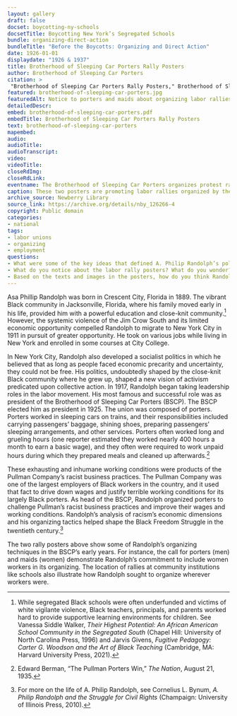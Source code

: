 ```yaml
--- 
layout: gallery
draft: false
docset: boycotting-ny-schools
docsetTitle: Boycotting New York’s Segregated Schools
bundle: organizing-direct-action
bundleTitle: "Before the Boycotts: Organizing and Direct Action"
date: 1926-01-01
displaydate: "1926 & 1937"
title: Brotherhood of Sleeping Car Porters Rally Posters
author: Brotherhood of Sleeping Car Porters
citation: >
 "Brotherhood of Sleeping Car Porters Rally Posters," Brotherhood of Sleeping Car Porters, in New York City Civil Rights History Project, Accessed: [Month Day, Year], https://nyccivilrightshistory.org/gallery/brotherhood-of-sleeping-car-porters.
featured: brotherhood-of-sleeping-car-porters.jpg
featuredAlt: Notice to porters and maids about organizing labor rallies
detailedDescr: 
embed: brotherhood-of-sleeping-car-porters.pdf
embedTitle: Brotherhood of Sleeping Car Porters Rally Posters
text: brotherhood-of-sleeping-car-porters
mapembed: 
audio: 
audioTitle: 
audioTranscript: 
video: 
videoTitle: 
closeRdImg: 
closeRdLink: 
eventname: The Brotherhood of Sleeping Car Porters organizes protest rallies. 
caption: These two posters are promoting labor rallies organized by the Brotherhood of Sleeping Car Porters in 1926 and 1937. A. Philip Randolph led the founding of the Brotherhood of Sleeping Car Porters in 1925, and he became the labor union’s first president. The Brotherhood of Sleeping Car Porters was a union of African American workers that struggled for better working conditions and challenged white supremacy in the nation’s labor movement. 
archive_source: Newberry Library
source_link: https://archive.org/details/nby_126266-4 
copyright: Public domain
categories: 
- national
tags: 
- labor unions
- organizing
- employment
questions:
- What were some of the key ideas that defined A. Philip Randolph’s politics?
- What do you notice about the labor rally posters? What do you wonder?
- Based on the texts and images in the posters, how do you think Randolph and other leaders of the Brotherhood of Sleeping Car Porters persuaded workers to engage in collective struggle? How did they try to get others interested?
--- 
```


Asa Phillip Randolph was born in Crescent City, Florida in 1889. The vibrant Black community in Jacksonville, Florida, where his family moved early in his life, provided him with a powerful education and close-knit community.[^1] However, the systemic violence of the Jim Crow South and its limited economic opportunity compelled Randolph to migrate to New York City in 1911 in pursuit of greater opportunity. He took on various jobs while living in New York and enrolled in some courses at City College.

In New York City, Randolph also developed a socialist politics in which he believed that as long as people faced economic precarity and uncertainty, they could not be free. His politics, undoubtedly shaped by the close-knit Black community where he grew up, shaped a new vision of activism predicated upon collective action. In 1917, Randolph began taking leadership roles in the labor movement. His most famous and successful role was as president of the Brotherhood of Sleeping Car Porters (BSCP). The BSCP elected him as president in 1925. The union was composed of porters. Porters worked in sleeping cars on trains, and their responsibilities included carrying passengers’ baggage, shining shoes, preparing passengers’ sleeping arrangements, and other services. Porters often worked long and grueling hours (one reporter estimated they worked nearly 400 hours a month to earn a basic wage), and they often were required to work unpaid hours during which they prepared meals and cleaned up afterwards.[^2] 

These exhausting and inhumane working conditions were products of the Pullman Company’s racist business practices. The Pullman Company was one of the largest employers of Black workers in the country, and it used that fact to drive down wages and justify terrible working conditions for its largely Black porters. As head of the BSCP, Randolph organized porters to challenge Pullman’s racist business practices and improve their wages and working conditions. Randolph’s analysis of racism’s economic dimensions and his organizing tactics helped shape the Black Freedom Struggle in the twentieth century.[^3]

The two rally posters above show some of Randolph’s organizing techniques in the BSCP’s early years. For instance, the call for porters (men) and maids (women) demonstrate Randolph’s commitment to include women workers in its organizing. The location of rallies at community institutions like schools also illustrate how Randolph sought to organize wherever workers were.

[^1]: While segregated Black schools were often underfunded and victims of white vigilante violence, Black teachers, principals, and parents worked hard to provide supportive learning environments for children. See Vanessa Siddle Walker, *Their Highest Potential: An African American School Community in the Segregated South* (Chapel Hill: University of North Carolina Press, 1996) and Jarvis Givens, *Fugitive Pedagogy: Carter G. Woodson and the Art of Black Teaching* (Cambridge, MA: Harvard University Press, 2021).

[^2]: Edward Berman, “The Pullman Porters Win,” *The Nation*, August 21, 1935.

[^3]: For more on the life of A. Philip Randolph, see Cornelius L. Bynum, *A. Philip Randolph and the Struggle for Civil Rights* (Champaign: University of Illinois Press, 2010).
